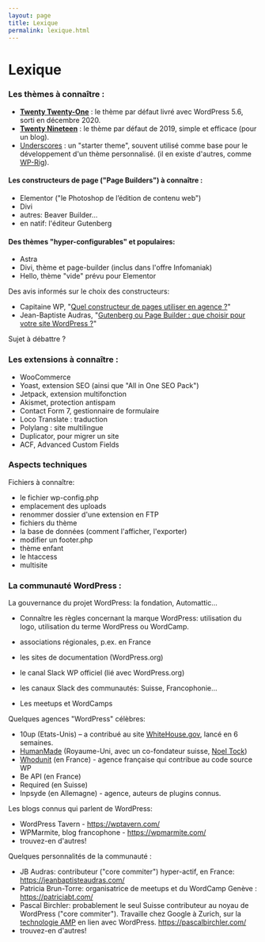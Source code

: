 ```yaml
---
layout: page
title: Lexique
permalink: lexique.html
---
```



# Lexique



### Les thèmes à connaître :

- **[Twenty Twenty-One](https://wordpress.com/theme/twentytwentyone)** : le thème par défaut livré avec WordPress 5.6, sorti en décembre 2020.
- **[Twenty Nineteen](https://wordpress.com/theme/twentynineteen)** : le thème par défaut de 2019, simple et efficace (pour un blog).
- [Underscores](https://underscores.me/) : un "starter theme", souvent utilisé comme base pour le développement d'un thème personnalisé. (il en existe d'autres, comme [WP-Rig](https://wprig.io/)).

#### Les constructeurs de page ("Page Builders") à connaître :

- Elementor ("le Photoshop de l’édition de contenu web")
- Divi
- autres: Beaver Builder...
- en natif: l'éditeur Gutenberg

#### Des thèmes "hyper-configurables" et populaires:

- Astra
- Divi, thème et page-builder (inclus dans l'offre Infomaniak)
- Hello, thème "vide" prévu pour Elementor

Des avis informés sur le choix des constructeurs:

- Capitaine WP, "[Quel constructeur de pages utiliser en agence ?](https://capitainewp.io/formations/developper-theme-wordpress/page-builders/)"
-  Jean-Baptiste Audras, "[Gutenberg ou Page Builder : que choisir pour votre site WordPress ?](https://www.whodunit.fr/gutenberg-ou-page-builder-que-choisir-pour-votre-site-wordpress/)"

Sujet à débattre ?

### Les extensions à connaître : 

- WooCommerce
- Yoast, extension SEO (ainsi que "All in One SEO Pack")
- Jetpack, extension multifonction
- Akismet, protection antispam
- Contact Form 7, gestionnaire de formulaire
- Loco Translate : traduction
- Polylang : site multilingue
- Duplicator, pour migrer un site
- ACF, Advanced Custom Fields

### Aspects techniques

Fichiers à connaître: 

- le fichier wp-config.php
- emplacement des uploads
- renommer dossier d'une extension en FTP
- fichiers du thème
- la base de données (comment l'afficher, l'exporter)
- modifier un footer.php
- thème enfant
- le htaccess
- multisite


### La communauté WordPress :

La gouvernance du projet WordPress: la fondation, Automattic...

- Connaître les règles concernant la marque WordPress: utilisation du logo, utilisation du terme WordPress ou WordCamp.
- associations régionales, p.ex. en France
- les sites de documentation (WordPress.org)
- le canal Slack WP officiel (lié avec WordPress.org)
- les canaux Slack des communautés: Suisse, Francophonie...

- Les meetups et WordCamps

Quelques agences "WordPress" célèbres: 

- 10up (Etats-Unis) – a contribué au site [WhiteHouse.gov](https://10up.com/blog/2021/10up-helps-launch-a-new-whitehouse-gov/), lancé en 6 semaines.
- [HumanMade](https://humanmade.com/) (Royaume-Uni, avec un co-fondateur suisse, [Noel Tock](https://www.noeltock.com/))
- [Whodunit](https://www.whodunit.fr/) (en France) - agence française qui contribue au code source WP
- Be API (en France)
- Required (en Suisse)
- Inpsyde (en Allemagne) - agence, auteurs de plugins connus.


Les blogs connus qui parlent de WordPress:

- WordPress Tavern - https://wptavern.com/
- WPMarmite, blog francophone - https://wpmarmite.com/
- trouvez-en d'autres!

Quelques personnalités de la communauté : 

- JB Audras: contributeur ("core commiter") hyper-actif, en France: https://jeanbaptisteaudras.com/
- Patricia Brun-Torre: organisatrice de meetups et du WordCamp Genève : https://patriciabt.com/
- Pascal Birchler: probablement le seul Suisse contributeur au noyau de WordPress ("core commiter"). Travaille chez Google à Zurich, sur la [technologie AMP](https://cours-web.ch/divers/performance/) en lien avec WordPress. https://pascalbirchler.com/
- trouvez-en d'autres!
